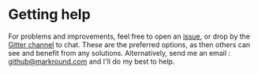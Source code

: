 # Getting help

For problems and improvements, feel free to open an [issue](https://github.com/markround/tiller/issues), or drop by the [Gitter channel](https://gitter.im/markround/tiller) to chat. These are the preferred options, as then others can see and benefit from any solutions. Alternatively, send me an email : github@markround.com and I'll do my best to help.